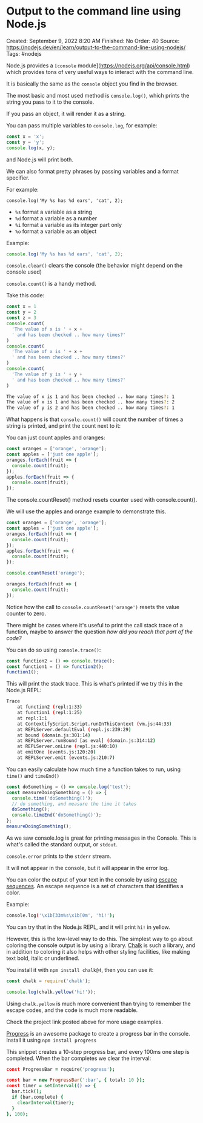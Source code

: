 # Output to the command line using Node.js

Created: September 9, 2022 8:20 AM
Finished: No
Order: 40
Source: https://nodejs.dev/en/learn/output-to-the-command-line-using-nodejs/
Tags: #nodejs

Node.js provides a `[console` module](https://nodejs.org/api/console.html) which provides tons of very useful ways to interact with the command line.

It is basically the same as the `console` object you find in the browser.

The most basic and most used method is `console.log()`, which prints the string you pass to it to the console.

If you pass an object, it will render it as a string.

You can pass multiple variables to `console.log`, for example:

```jsx
const x = 'x';
const y = 'y';
console.log(x, y);
```

and Node.js will print both.

We can also format pretty phrases by passing variables and a format specifier.

For example:

```
console.log('My %s has %d ears', 'cat', 2);

```

- `%s` format a variable as a string
- `%d` format a variable as a number
- `%i` format a variable as its integer part only
- `%o` format a variable as an object

Example:

```jsx
console.log('My %s has %d ears', 'cat', 2);
```

`console.clear()` clears the console (the behavior might depend on the console used)

`console.count()` is a handy method.

Take this code:

```jsx
const x = 1
const y = 2
const z = 3
console.count(
  'The value of x is ' + x + 
  ' and has been checked .. how many times?'
)
console.count(
  'The value of x is ' + x + 
  ' and has been checked .. how many times?'
)
console.count(
  'The value of y is ' + y + 
  ' and has been checked .. how many times?'
)
```

```bash
The value of x is 1 and has been checked .. how many times?: 1
The value of x is 1 and has been checked .. how many times?: 2
The value of y is 2 and has been checked .. how many times?: 1
```

What happens is that `console.count()` will count the number of times a string is printed, and print the count next to it:

You can just count apples and oranges:

```jsx
const oranges = ['orange', 'orange'];
const apples = ['just one apple'];
oranges.forEach(fruit => {
  console.count(fruit);
});
apples.forEach(fruit => {
  console.count(fruit);
});
```

The console.countReset() method resets counter used with console.count().

We will use the apples and orange example to demonstrate this.

```jsx
const oranges = ['orange', 'orange'];
const apples = ['just one apple'];
oranges.forEach(fruit => {
  console.count(fruit);
});
apples.forEach(fruit => {
  console.count(fruit);
});

console.countReset('orange');

oranges.forEach(fruit => {
  console.count(fruit);
});
```

Notice how the call to `console.countReset('orange')` resets the value counter to zero.

There might be cases where it's useful to print the call stack trace of a function, maybe to answer the question *how did you reach that part of the code?*

You can do so using `console.trace()`:

```jsx
const function2 = () => console.trace();
const function1 = () => function2();
function1();
```

This will print the stack trace. This is what's printed if we try this in the Node.js REPL:

```bash
Trace
    at function2 (repl:1:33)
    at function1 (repl:1:25)
    at repl:1:1
    at ContextifyScript.Script.runInThisContext (vm.js:44:33)
    at REPLServer.defaultEval (repl.js:239:29)
    at bound (domain.js:301:14)
    at REPLServer.runBound [as eval] (domain.js:314:12)
    at REPLServer.onLine (repl.js:440:10)
    at emitOne (events.js:120:20)
    at REPLServer.emit (events.js:210:7)
```

You can easily calculate how much time a function takes to run, using `time()` and `timeEnd()`

```jsx
const doSomething = () => console.log('test');
const measureDoingSomething = () => {
  console.time('doSomething()');
  // do something, and measure the time it takes
  doSomething();
  console.timeEnd('doSomething()');
};
measureDoingSomething();
```

As we saw console.log is great for printing messages in the Console. This is what's called the standard output, or `stdout`.

`console.error` prints to the `stderr` stream.

It will not appear in the console, but it will appear in the error log.

You can color the output of your text in the console by using [escape sequences](https://gist.github.com/iamnewton/8754917). An escape sequence is a set of characters that identifies a color.

Example:

```bash
console.log('\x1b[33m%s\x1b[0m', 'hi!');
```

You can try that in the Node.js REPL, and it will print `hi!` in yellow.

However, this is the low-level way to do this. The simplest way to go about coloring the console output is by using a library. [Chalk](https://github.com/chalk/chalk) is such a library, and in addition to coloring it also helps with other styling facilities, like making text bold, italic or underlined.

You install it with `npm install chalk@4`, then you can use it:

```jsx
const chalk = require('chalk');

console.log(chalk.yellow('hi!'));
```

Using `chalk.yellow` is much more convenient than trying to remember the escape codes, and the code is much more readable.

Check the project link posted above for more usage examples.

[Progress](https://www.npmjs.com/package/progress) is an awesome package to create a progress bar in the console. Install it using `npm install progress`

This snippet creates a 10-step progress bar, and every 100ms one step is completed. When the bar completes we clear the interval:

```coffeescript
const ProgressBar = require('progress');

const bar = new ProgressBar(':bar', { total: 10 });
const timer = setInterval(() => {
  bar.tick();
  if (bar.complete) {
    clearInterval(timer);
  }
}, 100);
```